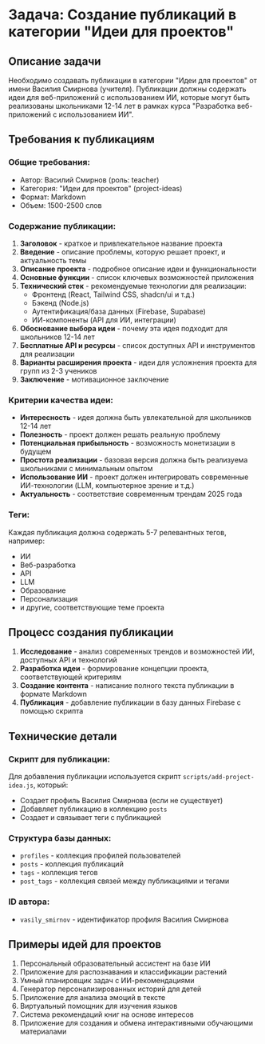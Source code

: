 # Задача: Создание публикаций в категории "Идеи для проектов"

## Описание задачи
Необходимо создавать публикации в категории "Идеи для проектов" от имени Василия Смирнова (учителя). Публикации должны содержать идеи для веб-приложений с использованием ИИ, которые могут быть реализованы школьниками 12-14 лет в рамках курса "Разработка веб-приложений с использованием ИИ".

## Требования к публикациям

### Общие требования:
- Автор: Василий Смирнов (роль: teacher)
- Категория: "Идеи для проектов" (project-ideas)
- Формат: Markdown
- Объем: 1500-2500 слов

### Содержание публикации:
1. **Заголовок** - краткое и привлекательное название проекта
2. **Введение** - описание проблемы, которую решает проект, и актуальность темы
3. **Описание проекта** - подробное описание идеи и функциональности
4. **Основные функции** - список ключевых возможностей приложения
5. **Технический стек** - рекомендуемые технологии для реализации:
   - Фронтенд (React, Tailwind CSS, shadcn/ui и т.д.)
   - Бэкенд (Node.js)
   - Аутентификация/база данных (Firebase, Supabase)
   - ИИ-компоненты (API для ИИ, интеграции)
6. **Обоснование выбора идеи** - почему эта идея подходит для школьников 12-14 лет
7. **Бесплатные API и ресурсы** - список доступных API и инструментов для реализации
8. **Варианты расширения проекта** - идеи для усложнения проекта для групп из 2-3 учеников
9. **Заключение** - мотивационное заключение

### Критерии качества идеи:
- **Интересность** - идея должна быть увлекательной для школьников 12-14 лет
- **Полезность** - проект должен решать реальную проблему
- **Потенциальная прибыльность** - возможность монетизации в будущем
- **Простота реализации** - базовая версия должна быть реализуема школьниками с минимальным опытом
- **Использование ИИ** - проект должен интегрировать современные ИИ-технологии (LLM, компьютерное зрение и т.д.)
- **Актуальность** - соответствие современным трендам 2025 года

### Теги:
Каждая публикация должна содержать 5-7 релевантных тегов, например:
- ИИ
- Веб-разработка
- API
- LLM
- Образование
- Персонализация
- и другие, соответствующие теме проекта

## Процесс создания публикации

1. **Исследование** - анализ современных трендов и возможностей ИИ, доступных API и технологий
2. **Разработка идеи** - формирование концепции проекта, соответствующей критериям
3. **Создание контента** - написание полного текста публикации в формате Markdown
4. **Публикация** - добавление публикации в базу данных Firebase с помощью скрипта

## Технические детали

### Скрипт для публикации:
Для добавления публикации используется скрипт `scripts/add-project-idea.js`, который:
- Создает профиль Василия Смирнова (если не существует)
- Добавляет публикацию в коллекцию `posts`
- Создает и связывает теги с публикацией

### Структура базы данных:
- `profiles` - коллекция профилей пользователей
- `posts` - коллекция публикаций
- `tags` - коллекция тегов
- `post_tags` - коллекция связей между публикациями и тегами

### ID автора:
- `vasily_smirnov` - идентификатор профиля Василия Смирнова

## Примеры идей для проектов
1. Персональный образовательный ассистент на базе ИИ
2. Приложение для распознавания и классификации растений
3. Умный планировщик задач с ИИ-рекомендациями
4. Генератор персонализированных историй для детей
5. Приложение для анализа эмоций в тексте
6. Виртуальный помощник для изучения языков
7. Система рекомендаций книг на основе интересов
8. Приложение для создания и обмена интерактивными обучающими материалами
